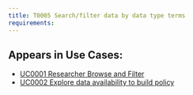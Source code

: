 ```yaml
---
title: T0005 Search/filter data by data type terms
requirements:
---
```


## Appears in Use Cases:

-   [UC0001 Researcher Browse and Filter](../use-cases/uc0001-researcher-browse-and-filter.md)
-   [UC0002 Explore data availability to build policy](../use-cases/uc0002-explore-data-availability-to-build-policy.md)
